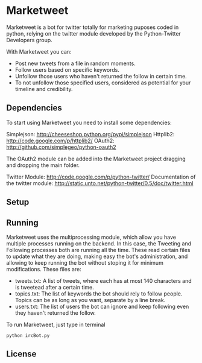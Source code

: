 Marketweet
====================
Marketweet is a bot for twitter totally for marketing puposes coded in python, relying on the twitter module developed by the Python-Twitter Developers group. 

With Marketweet you can:

* Post new tweets from a file in random moments. 
* Follow users based on specific keywords.
* Unfollow those users who haven't returned the follow in certain time.
* To not unfollow those specified users, considered as potential for your timeline and credibility. 

Dependencies
---------------------
To start using Marketweet you need to install some dependencies: 

Simplejson: http://cheeseshop.python.org/pypi/simplejson 
Httplib2: http://code.google.com/p/httplib2/ 
OAuth2: http://github.com/simplegeo/python-oauth2

The OAuth2 module can be added into the Marketweet project dragging and dropping the main folder. 

Twitter Module: http://code.google.com/p/python-twitter/
Documentation of the twitter module: http://static.unto.net/python-twitter/0.5/doc/twitter.html

Setup
---------------------


Running
---------------------
Marketweet uses the multiprocessing module, which allow you have multiple processes running on the backend. In this case, the Tweeting and Following processes both are running all the time. These read certain files to update what they are doing, making easy the bot's administration, and allowing to keep running the bot without stoping it for minimum modifications. These files are:

* tweets.txt: A list of tweets, where each has at most 140 characters and is tweetead after a certain time.
* topics.txt: The list of keywords the bot should rely to follow people. Topics can be as long as you want, separate by a line break. 
* users.txt: The list of users the bot can ignore and keep following even they haven't returned the follow. 

To run Marketweet, just type in terminal

    python ircBot.py

License
---------------------
